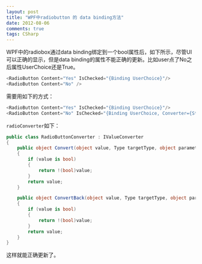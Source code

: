 ```yaml
---
layout: post
title: "WPF中radiobutton 的 data binding方法"
date: 2012-08-06
comments: true
tags: CSharp
---
```

WPF中的radiobox通过data binding绑定到一个bool属性后，如下所示，尽管UI可以正确的显示，但是data binding的属性不能正确的更新。比如user点了No之后属性UserChoice还是True。

```c#
<RadioButton Content="Yes" IsChecked="{Binding UserChoice}"/>
<RadioButton Content="No" />
```

需要用如下的方式：
```c#
<RadioButton Content="Yes" IsChecked="{Binding UserChoice}"/>
<RadioButton Content="No" IsChecked="{Binding UserChoice, Converter={StaticResource radioConverter}}"/>
```

`radioConverter`如下：

```c#
public class RadioButtonConverter : IValueConverter
{
	public object Convert(object value, Type targetType, object parameter, System.Globalization.CultureInfo culture)
	{
		if (value is bool)
		{
			return !(bool)value;
		}
		return value;
	}

	public object ConvertBack(object value, Type targetType, object parameter, System.Globalization.CultureInfo culture)
	{
		if (value is bool)
		{
			return !(bool)value;
		}
		return value;
	}
}
```
这样就能正确更新了。